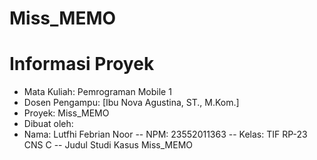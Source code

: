 # Miss_MEMO

# Informasi Proyek
- Mata Kuliah: Pemrograman Mobile 1
- Dosen Pengampu: [Ibu Nova Agustina, ST., M.Kom.]
- Proyek: Miss_MEMO
- Dibuat oleh:
- Nama: Lutfhi Febrian Noor
-- NPM: 23552011363
-- Kelas: TIF RP-23 CNS C
-- Judul Studi Kasus
  Miss_MEMO
